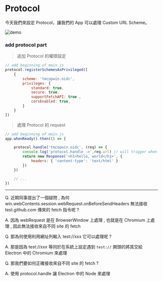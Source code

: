 # Protocol

今天我們來設定 Protocol，讓我們的 App 可以處理 Custom URL Scheme。

![demo](./demo.gif)

### add protocol part

> 追加 Protocol 的權限設定

```javascript
// add beginning of main.js
protocol.registerSchemesAsPrivileged([
    {
        scheme: 'tmcopwin.oidc',
        privileges: {
            standard: true,
            secure: true,
            supportFetchAPI: true ,
            corsEnabled: true,
        }
    }
])
```

> 處理 Protocol 的 request

```javascript
// add beginning of main.js
app.whenReady().then(() => {

    protocol.handle('tmcopwin.oidc', (req) => {
        console.log('protocol.handle ->',req.url) // will trigger when you call tmcopwin.oidc://xxx in BrowserWindow
        return new Response('<h1>hello, world</h1>', {
            headers: { 'content-type': 'text/html' }
        })
    })

    // ...
})
```

---

Q. 近期同事提出了一個疑問 , 為何 win.webContents.session.webRequest.onBeforeSendHeaders 無法接收 test.github.com 傳來的 fetch 指令呢 ?

A. 因為 webRequest 是在 BrowserWindow 上處理 , 也就是在 Chromium 上處理 , 因此無法接收來自不同 site 的 fetch

Q. 那為何使用利用網址列輸入 test://xxx 它可以處理呢 ?

A. 那是因為 test://xxx 等同於在系統上設定遇到 `test://` 開頭的將其交給 Electron 中的 Chromium 來處理

Q. 那我們要如何正確接收來自不同 site 的 fetch ?

A. 使用 protocol.handle 讓 Electron 中的 Node 來處理
